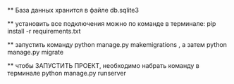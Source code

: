 ** База данных хранится в файле db.sqlite3


** установить все подключения можно по команде в терминале: pip install -r requirements.txt


** запустить команду python manage.py makemigrations  , а затем python manage.py migrate



** чтобы ЗАПУСТИТЬ ПРОЕКТ, необходимо набрать команду в терминале python manage.py runserver
